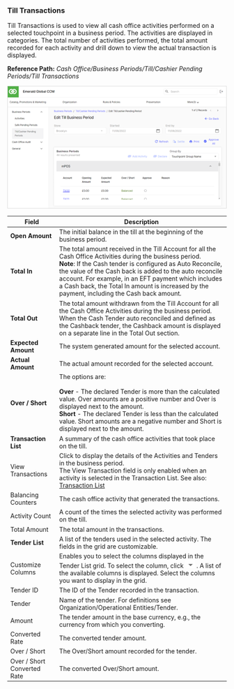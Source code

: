 ### Till Transactions

Till Transactions is used to view all cash office activities performed on a selected touchpoint in a business period. The activities are displayed in categories. The total number of activities performed, the total amount recorded for each activity and drill down to view the actual transaction is displayed.

**Reference Path:** *Cash Office/Business Periods/Till/Cashier Pending Periods/Till Transactions*

![Till Transactions Form](/Images/TillTransactionsForm.png)

|**Field**|**Description**|
|---------|----------|
|**Open Amount**|The initial balance in the till at the beginning of the business period.|
|**Total In**|The total amount received in the Till Account for all the Cash Office Activities during the business period.<br>**Note**: If the Cash tender is configured as Auto Reconcile, the value of the Cash back is added to the auto reconcile account. For example, in an EFT payment which includes a Cash back, the Total In amount is increased by the payment, including the Cash back amount.|
|**Total Out**|The total amount withdrawn from the Till Account for all the Cash Office Activities during the business period.<BR>When the Cash Tender auto reconciled and defined as the Cashback tender, the Cashback amount is displayed on a separate line in the Total Out section.|
|**Expected Amount**|The system generated amount for the selected account.|
|**Actual Amount**|The actual amount recorded for the selected account.|
|**Over / Short**|The options are:<BR><BR>**Over** - The declared Tender is more than the calculated value. Over amounts are a positive number and Over is displayed next to the amount.<BR>**Short** - The declared Tender is less than the calculated value. Short amounts are a negative number and Short is displayed next to the amount.|
|**Transaction List**|A summary of the cash office activities that took place on the till.|
|View Transactions|Click to display the details of the Activities and Tenders in the business period.<BR>The View Transaction field is only enabled when an activity is selected in the Transaction List. See also: [Transaction List](<../../Cash_Office/Business_Periods/Transaction List.md>)|
|Balancing Counters|The cash office activity that generated the transactions.|
|Activity Count|A count of the times the selected activity was performed on the till.|
|Total Amount|The total amount in the transactions.|
|**Tender List**|A list of the tenders used in the selected activity. The fields in the grid are customizable.|
|Customize Columns|Enables you to select the columns displayed in the Tender List grid. To select the column, click ![Down arrow icon](/Images/downarrowicon.png) . A list of the available columns is displayed. Select the columns you want to display in the grid.|
|Tender ID|The ID of the Tender recorded in the transaction.|
|Tender|Name of the tender. For definitions see Organization/Operational Entities/Tender.|
|Amount|The tender amount in the base currency, e.g., the currency from which you converting.|
|Converted Rate|The converted tender amount.|
|Over / Short|The Over/Short amount recorded for the tender.|
|Over / Short Converted Rate|The converted Over/Short amount.|